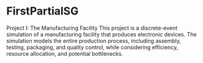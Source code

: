 # FirstPartialSG
Project I: The Manufacturing Facility This project is a discrete-event simulation of a manufacturing facility that produces electronic devices. The simulation models the entire production process, including assembly, testing, packaging, and quality control, while considering efficiency, resource allocation, and potential bottlenecks.
